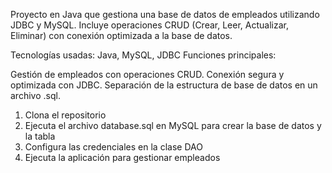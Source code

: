 Proyecto en Java que gestiona una base de datos de empleados utilizando JDBC y MySQL.
Incluye operaciones CRUD (Crear, Leer, Actualizar, Eliminar) con conexión optimizada a la base de datos.

Tecnologías usadas: Java, MySQL, JDBC
Funciones principales:

Gestión de empleados con operaciones CRUD.
Conexión segura y optimizada con JDBC.
Separación de la estructura de base de datos en un archivo .sql.

1. Clona el repositorio
2. Ejecuta el archivo database.sql en MySQL para crear la base de datos y la tabla
3. Configura las credenciales en la clase DAO
4. Ejecuta la aplicación para gestionar empleados
